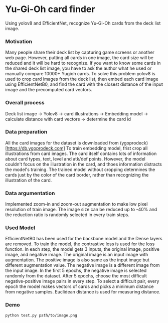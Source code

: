 # Yu-Gi-Oh card finder


Using yolov8 and EfficientNet, recognize Yu-Gi-Oh cards from the deck list image.

### Motivation
Many people share their deck list by capturing game screens or another web page. However, putting all cards in one image, the card size will be reduced and it will be hard to recognize. If you want to know some cards in the shared deck list image, you have to ask the author what he used or manually compare 10000+ Yugioh cards. To solve this problem yolov8 is used to crop card images from the deck list, then embed each card image using EfficientNetB0, and find the card with the closest distance of the input image and the precomputed card vectors.


### Overall process
Deck list image → Yolov8 → card illustrations → Embedding model → calculate distance with card vectors → determine the card id


### Data preparation
All the card images for the dataset is downloaded from (ygoprodeck)[https://db.ygoprodeck.com]
To train embedding model, frist crop all illustrations from card images. The card itself contains lots of information about card types, text, level and atk/def points. However, the model couldn't focus on the illustration in the card, and thoes information distracts the model's training. The trained model without cropping determines the cards just by the color of the card border, rather than recognizing the illustration of the card.


### Data argumentation
Implemented zoom-in and zoom-out augmentation to make low pixel resolution of train image. The image size can be reduced up to -40% and the reduction ratio is randomly selected in every train steps.


### Used Model
EfficientNetB0 has been used for the backbone model and the Dense layers are removed. To train the model, the contrastive loss is used for the loss function. In each step, the model gets 3 inputs, the original image, positive image, and negative image. The original image is an input image with augmentation. The positive image is also same as the input image but different augmentation value. The negative image is a different image from the input image. In the first 5 epochs, the negative image is selected randomly from the dataset. After 5 epochs, choose the most difficult negative-positive image pairs in every step. To select a difficult pair, every epoch the model makes vectors of cards and picks a minimum distance from negative samples. Euclidean distance is used for measuring distance.


### Demo
```
python test.py path/to/image.png
```